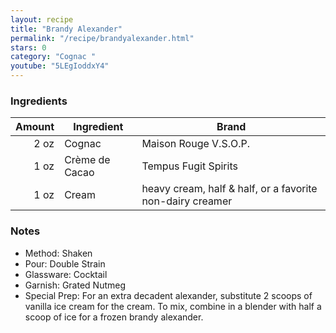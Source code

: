 ```yaml
---
layout: recipe
title: "Brandy Alexander"
permalink: "/recipe/brandyalexander.html"
stars: 0
category: "Cognac "
youtube: "5LEgIoddxY4"
---
```


### Ingredients

| Amount  | Ingredient               | Brand                                            |
| ---: | -------------- | --------------------------------------------------------- |
| 2 oz | Cognac         | Maison Rouge V.S.O.P.                                     |
| 1 oz | Crème de Cacao | Tempus Fugit Spirits                                      |
| 1 oz | Cream          | heavy cream, half & half, or a favorite non-dairy creamer |

### Notes

- Method: Shaken
- Pour: Double Strain
- Glassware: Cocktail
- Garnish: Grated Nutmeg
- Special Prep: For an extra decadent alexander, substitute 2 scoops of vanilla ice cream for the cream. To mix, combine in a blender with half a scoop of ice for a frozen brandy alexander.
